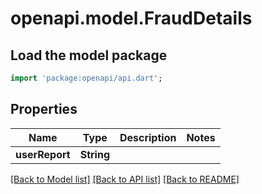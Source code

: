 # openapi.model.FraudDetails

## Load the model package
```dart
import 'package:openapi/api.dart';
```

## Properties
Name | Type | Description | Notes
------------ | ------------- | ------------- | -------------
**userReport** | **String** |  | 

[[Back to Model list]](../README.md#documentation-for-models) [[Back to API list]](../README.md#documentation-for-api-endpoints) [[Back to README]](../README.md)



